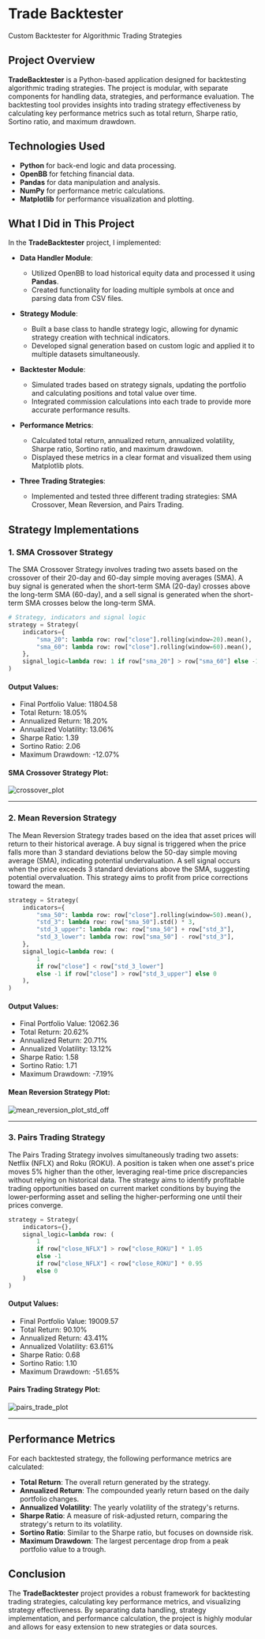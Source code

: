 # Trade Backtester
Custom Backtester for Algorithmic Trading Strategies

## Project Overview

**TradeBacktester** is a Python-based application designed for backtesting algorithmic trading strategies. The project is modular, with separate components for handling data, strategies, and performance evaluation. The backtesting tool provides insights into trading strategy effectiveness by calculating key performance metrics such as total return, Sharpe ratio, Sortino ratio, and maximum drawdown.

## Technologies Used

- **Python** for back-end logic and data processing.
- **OpenBB** for fetching financial data.
- **Pandas** for data manipulation and analysis.
- **NumPy** for performance metric calculations.
- **Matplotlib** for performance visualization and plotting.

## What I Did in This Project

In the **TradeBacktester** project, I implemented:

- **Data Handler Module**:
  - Utilized OpenBB to load historical equity data and processed it using **Pandas**.
  - Created functionality for loading multiple symbols at once and parsing data from CSV files.
  
- **Strategy Module**:
  - Built a base class to handle strategy logic, allowing for dynamic strategy creation with technical indicators.
  - Developed signal generation based on custom logic and applied it to multiple datasets simultaneously.
  
- **Backtester Module**:
  - Simulated trades based on strategy signals, updating the portfolio and calculating positions and total value over time.
  - Integrated commission calculations into each trade to provide more accurate performance results.
  
- **Performance Metrics**:
  - Calculated total return, annualized return, annualized volatility, Sharpe ratio, Sortino ratio, and maximum drawdown.
  - Displayed these metrics in a clear format and visualized them using Matplotlib plots.
  
- **Three Trading Strategies**:
  - Implemented and tested three different trading strategies: SMA Crossover, Mean Reversion, and Pairs Trading.

## Strategy Implementations

### 1. **SMA Crossover Strategy**

The SMA Crossover Strategy involves trading two assets based on the crossover of their 20-day and 60-day simple moving averages (SMA). A buy signal is generated when the short-term SMA (20-day) crosses above the long-term SMA (60-day), and a sell signal is generated when the short-term SMA crosses below the long-term SMA.

```python
# Strategy, indicators and signal logic
strategy = Strategy(
    indicators={
        "sma_20": lambda row: row["close"].rolling(window=20).mean(),
        "sma_60": lambda row: row["close"].rolling(window=60).mean(),
    },
    signal_logic=lambda row: 1 if row["sma_20"] > row["sma_60"] else -1,
)
```

#### Output Values:
- Final Portfolio Value: 11804.58
- Total Return: 18.05%
- Annualized Return: 18.20%
- Annualized Volatility: 13.06%
- Sharpe Ratio: 1.39
- Sortino Ratio: 2.06
- Maximum Drawdown: -12.07%

#### SMA Crossover Strategy Plot:
![crossover_plot](https://github.com/user-attachments/assets/4eb30cbe-f5d9-4be7-9995-5d7a41eacc92)

---

### 2. **Mean Reversion Strategy**

The Mean Reversion Strategy trades based on the idea that asset prices will return to their historical average. A buy signal is triggered when the price falls more than 3 standard deviations below the 50-day simple moving average (SMA), indicating potential undervaluation. A sell signal occurs when the price exceeds 3 standard deviations above the SMA, suggesting potential overvaluation. This strategy aims to profit from price corrections toward the mean.
```python
strategy = Strategy(
    indicators={
        "sma_50": lambda row: row["close"].rolling(window=50).mean(),
        "std_3": lambda row: row["sma_50"].std() * 3,
        "std_3_upper": lambda row: row["sma_50"] + row["std_3"],
        "std_3_lower": lambda row: row["sma_50"] - row["std_3"],
    },
    signal_logic=lambda row: (
        1
        if row["close"] < row["std_3_lower"]
        else -1 if row["close"] > row["std_3_upper"] else 0
    ),
)
```

#### Output Values:
- Final Portfolio Value: 12062.36
- Total Return: 20.62%
- Annualized Return: 20.71%
- Annualized Volatility: 13.12%
- Sharpe Ratio: 1.58
- Sortino Ratio: 1.71
- Maximum Drawdown: -7.19%

#### Mean Reversion Strategy Plot:
![mean_reversion_plot_std_off](https://github.com/user-attachments/assets/97ba1430-a38c-42e3-b174-056e79b2a9ff)

---

### 3. **Pairs Trading Strategy**

The Pairs Trading Strategy involves simultaneously trading two assets: Netflix (NFLX) and Roku (ROKU). A position is taken when one asset's price moves 5% higher than the other, leveraging real-time price discrepancies without relying on historical data. The strategy aims to identify profitable trading opportunities based on current market conditions by buying the lower-performing asset and selling the higher-performing one until their prices converge.
```python
strategy = Strategy(
    indicators={},
    signal_logic=lambda row: (
        1
        if row["close_NFLX"] > row["close_ROKU"] * 1.05
        else -1
        if row["close_NFLX"] < row["close_ROKU"] * 0.95
        else 0
    )
)
```

#### Output Values:
- Final Portfolio Value: 19009.57
- Total Return: 90.10%
- Annualized Return: 43.41%
- Annualized Volatility: 63.61%
- Sharpe Ratio: 0.68
- Sortino Ratio: 1.10
- Maximum Drawdown: -51.65%

#### Pairs Trading Strategy Plot:
![pairs_trade_plot](https://github.com/user-attachments/assets/9ffc1ed0-5a76-4ae1-a901-6719b25cb264)

---

## Performance Metrics

For each backtested strategy, the following performance metrics are calculated:

- **Total Return**: The overall return generated by the strategy.
- **Annualized Return**: The compounded yearly return based on the daily portfolio changes.
- **Annualized Volatility**: The yearly volatility of the strategy's returns.
- **Sharpe Ratio**: A measure of risk-adjusted return, comparing the strategy's return to its volatility.
- **Sortino Ratio**: Similar to the Sharpe ratio, but focuses on downside risk.
- **Maximum Drawdown**: The largest percentage drop from a peak portfolio value to a trough.

## Conclusion

The **TradeBacktester** project provides a robust framework for backtesting trading strategies, calculating key performance metrics, and visualizing strategy effectiveness. By separating data handling, strategy implementation, and performance calculation, the project is highly modular and allows for easy extension to new strategies or data sources.
